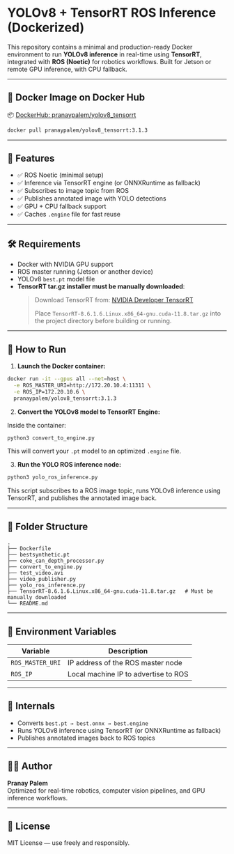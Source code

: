 # YOLOv8 + TensorRT ROS Inference (Dockerized)

This repository contains a minimal and production-ready Docker environment to run **YOLOv8 inference** in real-time using **TensorRT**, integrated with **ROS (Noetic)** for robotics workflows. Built for Jetson or remote GPU inference, with CPU fallback.

---

## 🚀 Docker Image on Docker Hub

📦 [DockerHub: pranaypalem/yolov8_tensorrt](https://hub.docker.com/r/pranaypalem/yolov8_tensorrt)

```bash
docker pull pranaypalem/yolov8_tensorrt:3.1.3
```

---

## 🔧 Features

- ✅ ROS Noetic (minimal setup)
- ✅ Inference via TensorRT engine (or ONNXRuntime as fallback)
- ✅ Subscribes to image topic from ROS
- ✅ Publishes annotated image with YOLO detections
- ✅ GPU + CPU fallback support
- ✅ Caches `.engine` file for fast reuse

---

## 🛠️ Requirements

- Docker with NVIDIA GPU support
- ROS master running (Jetson or another device)
- YOLOv8 `best.pt` model file
- **TensorRT tar.gz installer must be manually downloaded**:  
  > Download TensorRT from: [NVIDIA Developer TensorRT](https://developer.nvidia.com/tensorrt)
  >
  > Place `TensorRT-8.6.1.6.Linux.x86_64-gnu.cuda-11.8.tar.gz` into the project directory before building or running.

---

## 🧪 How to Run

1. **Launch the Docker container:**

```bash
docker run -it --gpus all --net=host \
  -e ROS_MASTER_URI=http://172.20.10.4:11311 \
  -e ROS_IP=172.20.10.6 \
  pranaypalem/yolov8_tensorrt:3.1.3
```

2. **Convert the YOLOv8 model to TensorRT Engine:**

Inside the container:

```bash
python3 convert_to_engine.py
```

This will convert your `.pt` model to an optimized `.engine` file.

3. **Run the YOLO ROS inference node:**

```bash
python3 yolo_ros_inference.py
```

This script subscribes to a ROS image topic, runs YOLOv8 inference using TensorRT, and publishes the annotated image back.

---

## 📁 Folder Structure

```
.
├── Dockerfile
├── bestsynthetic.pt
├── coke_can_depth_processor.py
├── convert_to_engine.py
├── test_video.avi
├── video_publisher.py
├── yolo_ros_inference.py
├── TensorRT-8.6.1.6.Linux.x86_64-gnu.cuda-11.8.tar.gz   # Must be manually downloaded
└── README.md
```

---

## 📂 Environment Variables

| Variable        | Description                          |
|------------------|--------------------------------------|
| `ROS_MASTER_URI` | IP address of the ROS master node    |
| `ROS_IP`         | Local machine IP to advertise to ROS |

---

## 🧠 Internals

- Converts `best.pt → best.onnx → best.engine`
- Runs YOLOv8 inference using TensorRT (or ONNXRuntime as fallback)
- Publishes annotated images back to ROS topics

---

## 🧑‍💻 Author

**Pranay Palem**  
Optimized for real-time robotics, computer vision pipelines, and GPU inference workflows.

---

## 📜 License

MIT License — use freely and responsibly.
